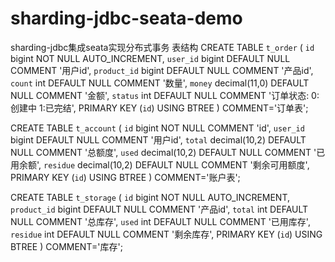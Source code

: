 # sharding-jdbc-seata-demo
sharding-jdbc集成seata实现分布式事务
表结构
CREATE TABLE `t_order` (
  `id` bigint NOT NULL AUTO_INCREMENT,
  `user_id` bigint DEFAULT NULL COMMENT '用户id',
  `product_id` bigint DEFAULT NULL COMMENT '产品id',
  `count` int DEFAULT NULL COMMENT '数量',
  `money` decimal(11,0) DEFAULT NULL COMMENT '金额',
  `status` int DEFAULT NULL COMMENT '订单状态: 0:创建中 1:已完结',
  PRIMARY KEY (`id`) USING BTREE
) COMMENT='订单表';

CREATE TABLE `t_account` (
  `id` bigint NOT NULL COMMENT 'id',
  `user_id` bigint DEFAULT NULL COMMENT '用户id',
  `total` decimal(10,2) DEFAULT NULL COMMENT '总额度',
  `used` decimal(10,2) DEFAULT NULL COMMENT '已用余额',
  `residue` decimal(10,2) DEFAULT NULL COMMENT '剩余可用额度',
  PRIMARY KEY (`id`) USING BTREE
) COMMENT='账户表';

CREATE TABLE `t_storage` (
  `id` bigint NOT NULL AUTO_INCREMENT,
  `product_id` bigint DEFAULT NULL COMMENT '产品id',
  `total` int DEFAULT NULL COMMENT '总库存',
  `used` int DEFAULT NULL COMMENT '已用库存',
  `residue` int DEFAULT NULL COMMENT '剩余库存',
  PRIMARY KEY (`id`) USING BTREE
) COMMENT='库存';
